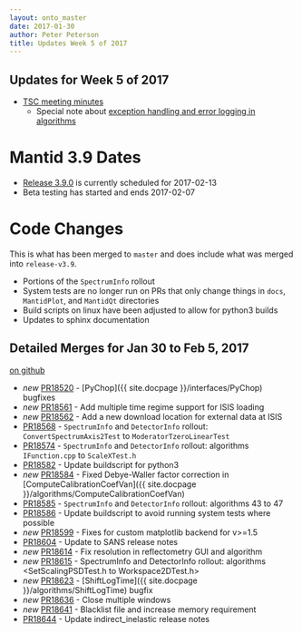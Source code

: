 ```yaml
---
layout: onto_master
date: 2017-01-30
author: Peter Peterson
title: Updates Week 5 of 2017
---
```

Updates for Week 5 of 2017
--------------------------

* [TSC meeting minutes](https://github.com/mantidproject/documents/blob/master/Project-Management/TechnicalSteeringCommittee/meetings/2017/TSC-meeting-2017-01-31.md)
  * Special note about [exception handling and error logging in algorithms](https://github.com/mantidproject/documents/blob/master/Project-Management/TechnicalSteeringCommittee/reports/exceptions_and_error_logging.md)

Mantid 3.9 Dates
================

* [Release 3.9.0](https://github.com/mantidproject/mantid/milestone/59) is currently scheduled for 2017-02-13
* Beta testing has started and ends 2017-02-07

Code Changes
============

This is what has been merged to `master` and does include what was merged into `release-v3.9`.

* Portions of the `SpectrumInfo` rollout
* System tests are no longer run on PRs that only change things in `docs`, `MantidPlot`, and `MantidQt` directories
* Build scripts on linux have been adjusted to allow for python3 builds
* Updates to sphinx documentation

Detailed Merges for Jan 30 to Feb 5, 2017
-----------------------------------------
[on github](https://github.com/mantidproject/mantid/pulls?q=is%3Apr+merged%3A2017-01-31..2017-02-05)

* *new* [PR18520](https://github.com/mantidproject/mantid/pull/18520) - [PyChop]({{ site.docpage }}/interfaces/PyChop) bugfixes
* *new* [PR18561](https://github.com/mantidproject/mantid/pull/18561) - Add multiple time regime support for ISIS loading
* *new* [PR18562](https://github.com/mantidproject/mantid/pull/18562) - Add a new download location for external data at ISIS
* [PR18568](https://github.com/mantidproject/mantid/pull/18568) - `SpectrumInfo` and `DetectorInfo` rollout: `ConvertSpectrumAxis2Test` to `ModeratorTzeroLinearTest`
* [PR18574](https://github.com/mantidproject/mantid/pull/18574) - `SpectrumInfo` and `DetectorInfo` rollout: algorithms `IFunction.cpp` to `ScaleXTest.h`
* [PR18582](https://github.com/mantidproject/mantid/pull/18582) - Update buildscript for python3
* *new* [PR18584](https://github.com/mantidproject/mantid/pull/18584) - Fixed Debye-Waller factor correction in [ComputeCalibrationCoefVan]({{ site.docpage }}/algorithms/ComputeCalibrationCoefVan)
* [PR18585](https://github.com/mantidproject/mantid/pull/18585) - `SpectrumInfo` and `DetectorInfo` rollout: algorithms 43 to 47
* [PR18586](https://github.com/mantidproject/mantid/pull/18586) - Update buildscript to avoid running system tests where possible
* *new* [PR18599](https://github.com/mantidproject/mantid/pull/18599) - Fixes for custom matplotlib backend for v>=1.5
* [PR18604](https://github.com/mantidproject/mantid/pull/18604) - Update to SANS release notes
* *new* [PR18614](https://github.com/mantidproject/mantid/pull/18614) - Fix resolution in reflectometry GUI and algorithm
* *new* [PR18615](https://github.com/mantidproject/mantid/pull/18615) - SpectrumInfo and DetectorInfo rollout: algorithms <SetScalingPSDTest.h to Workspace2DTest.h>
* *new* [PR18623](https://github.com/mantidproject/mantid/pull/18623) - [ShiftLogTime]({{ site.docpage }}/algorithms/ShiftLogTime) bugfix
* *new* [PR18636](https://github.com/mantidproject/mantid/pull/18636) - Close multiple windows
* *new* [PR18641](https://github.com/mantidproject/mantid/pull/18641) - Blacklist file and increase memory requirement
* [PR18644](https://github.com/mantidproject/mantid/pull/18644) - Update indirect_inelastic release notes
